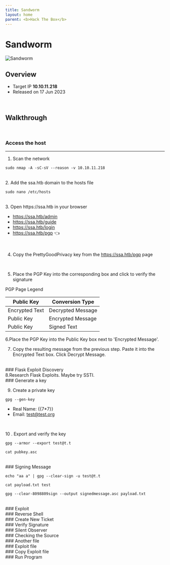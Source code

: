```yaml
---
title: Sandworm
layout: home
parent: <b>Hack The Box</b>
---
```


# Sandworm
![Sandworm](https://github.com/chatala1/htb-writeup/assets/16328550/1f665c88-6003-40c9-bb22-7718abdf12d8)
## Overview
* Target IP **10.10.11.218**
* Released on 17 Jun 2023
<br>

## Walkthrough
<br>

### Access the host
---

1. Scan the network
```
sudo nmap -A -sC-sV --reason -v 10.10.11.218
```
<br>
2. Add the ssa.htb domain to the hosts file

```
sudo nano /etc/hosts
```
<br>
3. Open https://ssa.htb in your browser

* https://ssa.htb/admin
* https://ssa.htb/guide
* https://ssa.htb/login
* https://ssa.htb/pgp 👈
<br>

4. Copy the PrettyGoodPrivacy key from the https://ssa.htb/pgp page
<br>

5. Place the PGP Key into the corresponding box and click to verify the signature

PGP Page Legend

| Public Key | Conversion Type |
|---|---|
| Encrypted Text | Decrypted Message |
| Public Key | Encrypted Message |
| Public Key | Signed Text |

6.Place the PGP Key into the Public Key box next to 'Encrypted Message'.
<br>

7. Copy the resulting message from the previous step. Paste it into the Encrypted Text box. Click Decrypt Message.

<br>
### Flask Exploit Discovery


<br>
8.Research Flask Exploits. Maybe try SSTI.

<br>
### Generate a key

9. Create a private key

```
gpg --gen-key
```

* Real Name: {{7*7}}
* Email: test@test.org
<br>

10 . Export and verify the key

```
gpg --armor --export test@t.t
```


```
cat pubkey.asc
```

<br>
### Signing Message

```
echo "aa a" | gpg --clear-sign -u test@t.t
```
```
cat payload.txt test
```
```
gpg --clear-8098809sign --output signedmessage.asc payload.txt
```

<br>
### Exploit

<br>
### Reverse Shell

<br>
### Create New Ticket

<br>
### Verify Signature

<br>
### Silent Observer

<br>
### Checking the Source

<br>
### Another file

<br>
### Exploit file

<br>
### Copy Exploit file

<br>
### Run Program

<br>

